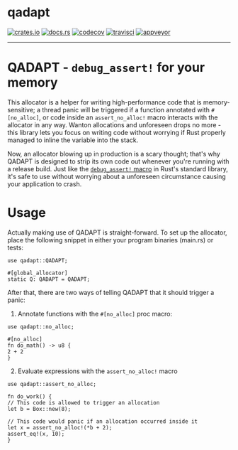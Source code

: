 # qadapt

[![crates.io](https://img.shields.io/crates/v/qadapt.svg)](https://crates.io/crates/qadapt)
[![docs.rs](https://docs.rs/qadapt/badge.svg)](https://docs.rs/qadapt/)
[![codecov](https://codecov.io/gh/bspeice/qadapt/branch/master/graph/badge.svg)](https://codecov.io/gh/bspeice/qadapt)
[![travisci](https://travis-ci.org/bspeice/qadapt.svg?branch=master)](https://travis-ci.org/bspeice/qadapt)
[![appveyor](https://ci.appveyor.com/api/projects/status/km1p081tkjcptn1w/branch/master?svg=true)](https://ci.appveyor.com/project/bspeice/qadapt/branch/master)


---
# QADAPT - `debug_assert!` for your memory

This allocator is a helper for writing high-performance code that is memory-sensitive;
a thread panic will be triggered if a function annotated with `#[no_alloc]`,
or code inside an `assert_no_alloc!` macro interacts with the allocator in any way.
Wanton allocations and unforeseen drops no more - this library lets you focus on
writing code without worrying if Rust properly managed to inline the variable into the stack.

Now, an allocator blowing up in production is a scary thought; that's why QADAPT
is designed to strip its own code out whenever you're running with a release build.
Just like the [`debug_assert!` macro](https://doc.rust-lang.org/std/macro.debug_assert.html)
in Rust's standard library, it's safe to use without worrying about a unforeseen
circumstance causing your application to crash.

# Usage

Actually making use of QADAPT is straight-forward. To set up the allocator,
place the following snippet in either your program binaries (main.rs) or tests:

```rust,ignore
use qadapt::QADAPT;

#[global_allocator]
static Q: QADAPT = QADAPT;
```

After that, there are two ways of telling QADAPT that it should trigger a panic:

1. Annotate functions with the `#[no_alloc]` proc macro:
```rust,no_run
use qadapt::no_alloc;

#[no_alloc]
fn do_math() -> u8 {
2 + 2
}
```

2. Evaluate expressions with the `assert_no_alloc!` macro
```rust,no_run
use qadapt::assert_no_alloc;

fn do_work() {
// This code is allowed to trigger an allocation
let b = Box::new(8);

// This code would panic if an allocation occurred inside it
let x = assert_no_alloc!(*b + 2);
assert_eq!(x, 10);
}
